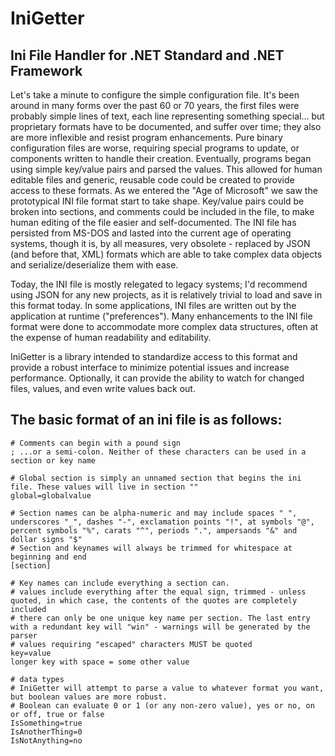 # IniGetter

## Ini File Handler for .NET Standard and .NET Framework

 
Let's take a minute to configure the simple configuration file. It's been around in many forms over the past 60 or 70 years, the first files were probably simple lines of text, each line representing something special... but proprietary formats have to be documented, and suffer over time; they also are more inflexible and resist program enhancements. Pure binary configuration files are worse, requiring special programs to update, or components written to handle their creation. Eventually, programs began using simple key/value pairs and parsed the values. This allowed for human editable files and generic, reusable code could be created to provide access to these formats. As we entered the "Age of Microsoft" we saw the prototypical INI file format start to take shape. Key/value pairs could be broken into sections, and comments could be included in the file, to make human editing of the file easier and self-documented. The INI file has persisted from MS-DOS and lasted into the current age of operating systems, though it is, by all measures, very obsolete - replaced by JSON (and before that, XML) formats which are able to take complex data objects and serialize/deserialize them with ease.

Today, the INI file is mostly relegated to legacy systems; I'd recommend using JSON for any new projects, as it is relatively trivial to load and save in this format today. In some applications, INI files are written out by the application at runtime ("preferences"). Many enhancements to the INI file format were done to accommodate more complex data structures, often at the expense of human readability and editability.

IniGetter is a library intended to standardize access to this format and provide a robust interface to minimize potential issues and increase performance. Optionally, it can provide the ability to watch for changed files, values, and even write values back out.
## The basic format of an ini file is as follows:

    # Comments can begin with a pound sign
    ; ...or a semi-colon. Neither of these characters can be used in a section or key name
    
    # Global section is simply an unnamed section that begins the ini file. These values will live in section ""
    global=globalvalue
    
    # Section names can be alpha-numeric and may include spaces " ", underscores "_", dashes "-", exclamation points "!", at symbols "@", percent symbols "%", carats "^", periods ".", ampersands "&" and dollar signs "$"
    # Section and keynames will always be trimmed for whitespace at beginning and end
    [section]
    
    # Key names can include everything a section can.
    # values include everything after the equal sign, trimmed - unless quoted, in which case, the contents of the quotes are completely included
    # there can only be one unique key name per section. The last entry with a redundant key will "win" - warnings will be generated by the parser
    # values requiring "escaped" characters MUST be quoted
    key=value
    longer key with space = some other value
    
    # data types
    # IniGetter will attempt to parse a value to whatever format you want, but boolean values are more robust.
    # Boolean can evaluate 0 or 1 (or any non-zero value), yes or no, on or off, true or false
    IsSomething=true
    IsAnotherThing=0
    IsNotAnything=no    


